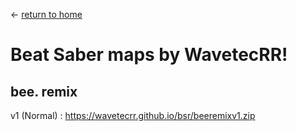 <- [return to home](https://wavetecrr.github.io/)

# Beat Saber maps by WavetecRR!

## bee. remix 

v1 (Normal) : https://wavetecrr.github.io/bsr/beeremixv1.zip

